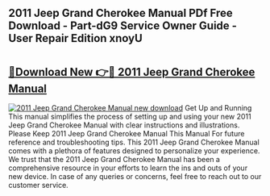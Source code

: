## 2011 Jeep Grand Cherokee Manual PDf Free Download - Part-dG9 Service Owner Guide - User Repair Edition xnoyU

# <h2><a href="http://bc36762.oget.top/?id=2011+Jeep+Grand+Cherokee+Manual">🔗Download New 👉🔴 2011 Jeep Grand Cherokee Manual</a></h2>

[![2011 Jeep Grand Cherokee Manual new download](https://i.imgur.com/5g1atiW.png)](http://bc36762.oget.top/?id=2011+Jeep+Grand+Cherokee+Manual)
Get Up and Running This manual simplifies the process of setting up and using your new 2011 Jeep Grand Cherokee Manual with clear instructions and illustrations. Please Keep 2011 Jeep Grand Cherokee Manual This Manual For future reference and troubleshooting tips. This 2011 Jeep Grand Cherokee Manual comes with a plethora of features designed to personalize your experience. We trust that the 2011 Jeep Grand Cherokee Manual has been a comprehensive resource in your efforts to learn the ins and outs of your new device. In case of any queries or concerns, feel free to reach out to our customer service.
